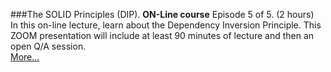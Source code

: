 ###The SOLID Principles (DIP).
**ON-Line course** Episode 5 of 5. (2 hours)<br>
In this on-line lecture, learn about the Dependency Inversion Principle.  This ZOOM presentation
will include at least 90 minutes of lecture and then an open Q/A session.<br>
[More...](https://www.eventbrite.com/e/solid-principles-5-weeks-2022-tickets-251442600587)